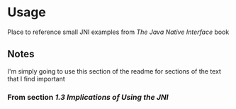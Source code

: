 # Usage
Place to reference small JNI examples from *The Java Native Interface* book

## Notes
I'm simply going to use this section of the readme for sections of the text
that I find important

### From section *1.3 Implications of Using the JNI*
